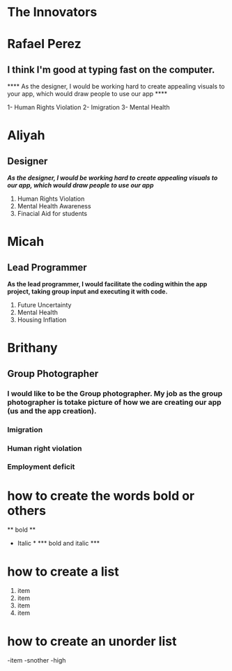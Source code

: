 # The Innovators

# Rafael Perez 
## I think I'm good at typing fast on the computer.
**** As the designer, I would be working hard to create appealing visuals to your app, which would draw people to use our app ****

1- Human Rights Violation
2- Imigration
3- Mental Health

# Aliyah 
## Designer
***As the designer, I would be working hard to create appealing visuals to our app, which would draw people to use our app***
1) Human Rights Violation
2) Mental Health Awareness
3) Finacial Aid for students

# Micah
## Lead Programmer
**As the lead programmer, I would facilitate the coding within the app project, taking group input and executing it with code.**
1. Future Uncertainty
2. Mental Health
3. Housing Inflation

# Brithany
## Group Photographer
### I would like to be the Group photographer. My job as the group photographer is totake picture of how we are creating our app (us and the app creation).
### Imigration
### Human right violation
### Employment deficit

 # how to create the words bold or others
** bold **
* Italic *
*** bold and italic ***

# how to create a list
  1. item
  2. item
  3. item
  4. item

# how to create an unorder list
-item
-snother
-high

  

